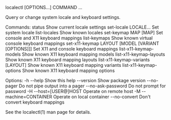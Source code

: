 localectl [OPTIONS...] COMMAND ...

Query or change system locale and keyboard settings.

Commands:
  status                   Show current locale settings
  set-locale LOCALE...     Set system locale
  list-locales             Show known locales
  set-keymap MAP [MAP]     Set console and X11 keyboard mappings
  list-keymaps             Show known virtual console keyboard mappings
  set-x11-keymap LAYOUT [MODEL [VARIANT [OPTIONS]]]
                           Set X11 and console keyboard mappings
  list-x11-keymap-models   Show known X11 keyboard mapping models
  list-x11-keymap-layouts  Show known X11 keyboard mapping layouts
  list-x11-keymap-variants [LAYOUT]
                           Show known X11 keyboard mapping variants
  list-x11-keymap-options  Show known X11 keyboard mapping options

Options:
  -h --help                Show this help
     --version             Show package version
     --no-pager            Do not pipe output into a pager
     --no-ask-password     Do not prompt for password
  -H --host=[USER@]HOST    Operate on remote host
  -M --machine=CONTAINER   Operate on local container
     --no-convert          Don't convert keyboard mappings

See the localectl(1) man page for details.
